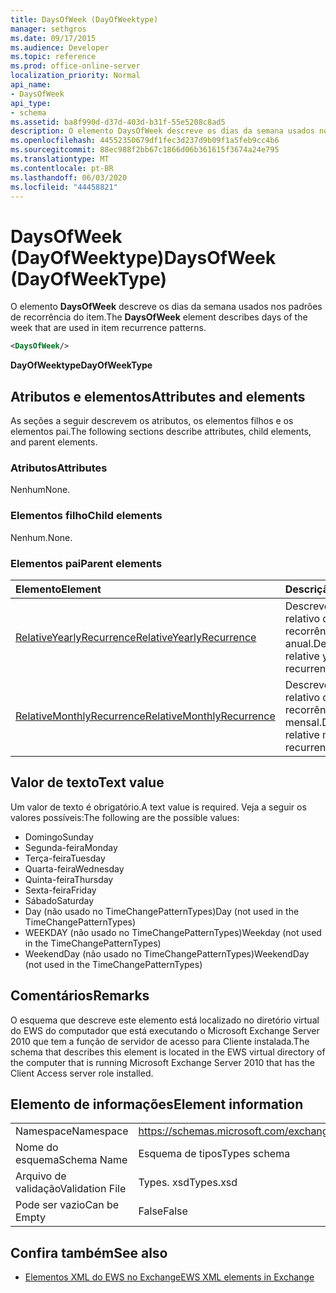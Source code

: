 ```yaml
---
title: DaysOfWeek (DayOfWeektype)
manager: sethgros
ms.date: 09/17/2015
ms.audience: Developer
ms.topic: reference
ms.prod: office-online-server
localization_priority: Normal
api_name:
- DaysOfWeek
api_type:
- schema
ms.assetid: ba8f990d-d37d-403d-b31f-55e5208c8ad5
description: O elemento DaysOfWeek descreve os dias da semana usados nos padrões de recorrência do item.
ms.openlocfilehash: 44552350679df1fec3d237d9b09f1a5feb9cc4b6
ms.sourcegitcommit: 88ec988f2bb67c1866d06b361615f3674a24e795
ms.translationtype: MT
ms.contentlocale: pt-BR
ms.lasthandoff: 06/03/2020
ms.locfileid: "44458821"
---
```

# <a name="daysofweek-dayofweektype"></a><span data-ttu-id="0c03b-103">DaysOfWeek (DayOfWeektype)</span><span class="sxs-lookup"><span data-stu-id="0c03b-103">DaysOfWeek (DayOfWeekType)</span></span>

<span data-ttu-id="0c03b-104">O elemento **DaysOfWeek** descreve os dias da semana usados nos padrões de recorrência do item.</span><span class="sxs-lookup"><span data-stu-id="0c03b-104">The **DaysOfWeek** element describes days of the week that are used in item recurrence patterns.</span></span> 
  
```xml
<DaysOfWeek/>
```

<span data-ttu-id="0c03b-105">**DayOfWeektype**</span><span class="sxs-lookup"><span data-stu-id="0c03b-105">**DayOfWeekType**</span></span>

## <a name="attributes-and-elements"></a><span data-ttu-id="0c03b-106">Atributos e elementos</span><span class="sxs-lookup"><span data-stu-id="0c03b-106">Attributes and elements</span></span>

<span data-ttu-id="0c03b-107">As seções a seguir descrevem os atributos, os elementos filhos e os elementos pai.</span><span class="sxs-lookup"><span data-stu-id="0c03b-107">The following sections describe attributes, child elements, and parent elements.</span></span>
  
### <a name="attributes"></a><span data-ttu-id="0c03b-108">Atributos</span><span class="sxs-lookup"><span data-stu-id="0c03b-108">Attributes</span></span>

<span data-ttu-id="0c03b-109">Nenhum</span><span class="sxs-lookup"><span data-stu-id="0c03b-109">None.</span></span>
  
### <a name="child-elements"></a><span data-ttu-id="0c03b-110">Elementos filho</span><span class="sxs-lookup"><span data-stu-id="0c03b-110">Child elements</span></span>

<span data-ttu-id="0c03b-111">Nenhum.</span><span class="sxs-lookup"><span data-stu-id="0c03b-111">None.</span></span>
  
### <a name="parent-elements"></a><span data-ttu-id="0c03b-112">Elementos pai</span><span class="sxs-lookup"><span data-stu-id="0c03b-112">Parent elements</span></span>

|<span data-ttu-id="0c03b-113">**Elemento**</span><span class="sxs-lookup"><span data-stu-id="0c03b-113">**Element**</span></span>|<span data-ttu-id="0c03b-114">**Descrição**</span><span class="sxs-lookup"><span data-stu-id="0c03b-114">**Description**</span></span>|
|:-----|:-----|
|[<span data-ttu-id="0c03b-115">RelativeYearlyRecurrence</span><span class="sxs-lookup"><span data-stu-id="0c03b-115">RelativeYearlyRecurrence</span></span>](relativeyearlyrecurrence.md) <br/> |<span data-ttu-id="0c03b-116">Descreve um padrão relativo de recorrência anual.</span><span class="sxs-lookup"><span data-stu-id="0c03b-116">Describes a relative yearly recurrence pattern.</span></span>  <br/> |
|[<span data-ttu-id="0c03b-117">RelativeMonthlyRecurrence</span><span class="sxs-lookup"><span data-stu-id="0c03b-117">RelativeMonthlyRecurrence</span></span>](relativemonthlyrecurrence.md) <br/> |<span data-ttu-id="0c03b-118">Descreve um padrão relativo de recorrência mensal.</span><span class="sxs-lookup"><span data-stu-id="0c03b-118">Describes a relative monthly recurrence pattern.</span></span>  <br/> |
   
## <a name="text-value"></a><span data-ttu-id="0c03b-119">Valor de texto</span><span class="sxs-lookup"><span data-stu-id="0c03b-119">Text value</span></span>

<span data-ttu-id="0c03b-120">Um valor de texto é obrigatório.</span><span class="sxs-lookup"><span data-stu-id="0c03b-120">A text value is required.</span></span> <span data-ttu-id="0c03b-121">Veja a seguir os valores possíveis:</span><span class="sxs-lookup"><span data-stu-id="0c03b-121">The following are the possible values:</span></span>
  
- <span data-ttu-id="0c03b-122">Domingo</span><span class="sxs-lookup"><span data-stu-id="0c03b-122">Sunday</span></span>    
- <span data-ttu-id="0c03b-123">Segunda-feira</span><span class="sxs-lookup"><span data-stu-id="0c03b-123">Monday</span></span>    
- <span data-ttu-id="0c03b-124">Terça-feira</span><span class="sxs-lookup"><span data-stu-id="0c03b-124">Tuesday</span></span>   
- <span data-ttu-id="0c03b-125">Quarta-feira</span><span class="sxs-lookup"><span data-stu-id="0c03b-125">Wednesday</span></span>    
- <span data-ttu-id="0c03b-126">Quinta-feira</span><span class="sxs-lookup"><span data-stu-id="0c03b-126">Thursday</span></span>    
- <span data-ttu-id="0c03b-127">Sexta-feira</span><span class="sxs-lookup"><span data-stu-id="0c03b-127">Friday</span></span>    
- <span data-ttu-id="0c03b-128">Sábado</span><span class="sxs-lookup"><span data-stu-id="0c03b-128">Saturday</span></span>    
- <span data-ttu-id="0c03b-129">Day (não usado no TimeChangePatternTypes)</span><span class="sxs-lookup"><span data-stu-id="0c03b-129">Day (not used in the TimeChangePatternTypes)</span></span>    
- <span data-ttu-id="0c03b-130">WEEKDAY (não usado no TimeChangePatternTypes)</span><span class="sxs-lookup"><span data-stu-id="0c03b-130">Weekday (not used in the TimeChangePatternTypes)</span></span>    
- <span data-ttu-id="0c03b-131">WeekendDay (não usado no TimeChangePatternTypes)</span><span class="sxs-lookup"><span data-stu-id="0c03b-131">WeekendDay (not used in the TimeChangePatternTypes)</span></span>
    
## <a name="remarks"></a><span data-ttu-id="0c03b-132">Comentários</span><span class="sxs-lookup"><span data-stu-id="0c03b-132">Remarks</span></span>

<span data-ttu-id="0c03b-133">O esquema que descreve este elemento está localizado no diretório virtual do EWS do computador que está executando o Microsoft Exchange Server 2010 que tem a função de servidor de acesso para Cliente instalada.</span><span class="sxs-lookup"><span data-stu-id="0c03b-133">The schema that describes this element is located in the EWS virtual directory of the computer that is running Microsoft Exchange Server 2010 that has the Client Access server role installed.</span></span>
  
## <a name="element-information"></a><span data-ttu-id="0c03b-134">Elemento de informações</span><span class="sxs-lookup"><span data-stu-id="0c03b-134">Element information</span></span>

|||
|:-----|:-----|
|<span data-ttu-id="0c03b-135">Namespace</span><span class="sxs-lookup"><span data-stu-id="0c03b-135">Namespace</span></span>  <br/> |https://schemas.microsoft.com/exchange/services/2006/types  <br/> |
|<span data-ttu-id="0c03b-136">Nome do esquema</span><span class="sxs-lookup"><span data-stu-id="0c03b-136">Schema Name</span></span>  <br/> |<span data-ttu-id="0c03b-137">Esquema de tipos</span><span class="sxs-lookup"><span data-stu-id="0c03b-137">Types schema</span></span>  <br/> |
|<span data-ttu-id="0c03b-138">Arquivo de validação</span><span class="sxs-lookup"><span data-stu-id="0c03b-138">Validation File</span></span>  <br/> |<span data-ttu-id="0c03b-139">Types. xsd</span><span class="sxs-lookup"><span data-stu-id="0c03b-139">Types.xsd</span></span>  <br/> |
|<span data-ttu-id="0c03b-140">Pode ser vazio</span><span class="sxs-lookup"><span data-stu-id="0c03b-140">Can be Empty</span></span>  <br/> |<span data-ttu-id="0c03b-141">False</span><span class="sxs-lookup"><span data-stu-id="0c03b-141">False</span></span>  <br/> |
   
## <a name="see-also"></a><span data-ttu-id="0c03b-142">Confira também</span><span class="sxs-lookup"><span data-stu-id="0c03b-142">See also</span></span>

- [<span data-ttu-id="0c03b-143">Elementos XML do EWS no Exchange</span><span class="sxs-lookup"><span data-stu-id="0c03b-143">EWS XML elements in Exchange</span></span>](ews-xml-elements-in-exchange.md)

